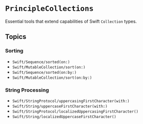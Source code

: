 # ``PrincipleCollections``

Essential tools that extend capabilities of Swift `Collection` types.

## Topics

### Sorting

- ``Swift/Sequence/sorted(on:)``
- ``Swift/MutableCollection/sort(on:)``
- ``Swift/Sequence/sorted(on:by:)``
- ``Swift/MutableCollection/sort(on:by:)``

### String Processing

- ``Swift/StringProtocol/uppercasingFirstCharacter(with:)``
- ``Swift/String/uppercaseFirstCharacter(with:)``
- ``Swift/StringProtocol/localizedUppercasingFirstCharacter()``
- ``Swift/String/localizedUppercaseFirstCharacter()``
